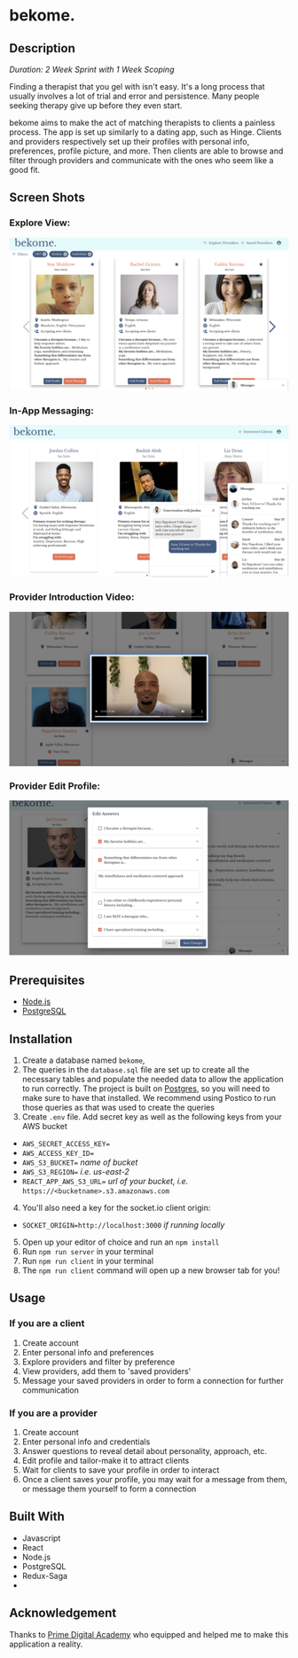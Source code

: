 # bekome.

## Description

_Duration: 2 Week Sprint with 1 Week Scoping_

Finding a therapist that you gel with isn't easy. It's a long process that usually involves a lot of trial and error and persistence. Many people seeking therapy give up before they even start.

bekome aims to make the act of matching therapists to clients a painless process. The app is set up similarly to a dating app, such as Hinge. Clients and providers respectively set up their profiles with personal info, preferences, profile picture, and more. Then clients are able to browse and filter through providers and communicate with the ones who seem like a good fit.

## Screen Shots

### Explore View:
![explore](documentation/images/explore-view.png)

### In-App Messaging:
![messaging](documentation/images/messaging.png)

### Provider Introduction Video:
![video](documentation/images/video.png)

### Provider Edit Profile:
![edit](documentation/images/edit-questions.png)

## Prerequisites

- [Node.js](https://nodejs.org/en/)
- [PostgreSQL](https://www.postgresql.org/)

## Installation

1. Create a database named `bekome`,
2. The queries in the `database.sql` file are set up to create all the necessary tables and populate the needed data to allow the application to run correctly. The project is built on [Postgres](https://www.postgresql.org/download/), so you will need to make sure to have that installed. We recommend using Postico to run those queries as that was used to create the queries
3. Create `.env` file. Add secret key as well as the following keys from your AWS bucket
  - `AWS_SECRET_ACCESS_KEY=`
  - `AWS_ACCESS_KEY_ID=`
  - `AWS_S3_BUCKET=` _name of bucket_
  - `AWS_S3_REGION=` _i.e. us-east-2_
  - `REACT_APP_AWS_S3_URL=` _url of your bucket, i.e._ `https://<bucketname>.s3.amazonaws.com`
4. You'll also need a key for the socket.io client origin:
  - `SOCKET_ORIGIN=http://localhost:3000` _if running locally_
5. Open up your editor of choice and run an `npm install`
6. Run `npm run server` in your terminal
7. Run `npm run client` in your terminal
8. The `npm run client` command will open up a new browser tab for you!

## Usage

### If you are a client
1. Create account
2. Enter personal info and preferences
3. Explore providers and filter by preference
4. View providers, add them to 'saved providers'
5. Message your saved providers in order to form a connection for further communication

### If you are a provider
1. Create account
2. Enter personal info and credentials
3. Answer questions to reveal detail about personality, approach, etc.
4. Edit profile and tailor-make it to attract clients
5. Wait for clients to save your profile in order to interact
6. Once a client saves your profile, you may wait for a message from them, or message them yourself to form a connection


## Built With

- Javascript
- React
- Node.js
- PostgreSQL
- Redux-Saga
- 


## Acknowledgement
Thanks to [Prime Digital Academy](www.primeacademy.io) who equipped and helped me to make this application a reality.
